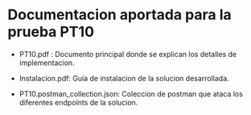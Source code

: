 # Documentacion aportada para la prueba PT10

* PT10.pdf : Documento principal donde se explican los detalles de implementacion.

* Instalacion.pdf: Guía de instalacion de la solucion desarrollada.

* PT10.postman_collection.json: Coleccion de postman que ataca los diferentes endpoints de la solucion.

